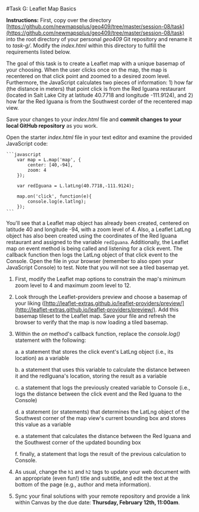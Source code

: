 #Task G: Leaflet Map Basics

**Instructions:** First, copy over the directory [https://github.com/newmapsplus/geo409/tree/master/session-08/task](https://github.com/newmapsplus/geo409/tree/master/session-08/task) into the root directory of your personal *geo409* Git repository and rename it to *task-g/*. Modify the *index.html* within this directory to fulfill the requirements listed below. 

The goal of this task is to create a Leaflet map with a unique basemap of your choosing. When the user clicks once on the map, the map is recentered on that click point and zoomed to a desired zoom level. Furthermore, the JavaScript calculates two pieces of information: 1) how far (the distance in meters) that point click is from the Red Iguana restaurant (located in Salt Lake City at latitude 40.7718 and longitude -111.9124), and 2) how far the Red Iguana is from the Southwest corder of the recentered map view.

Save your changes to your *index.html* file and **commit changes to your local GitHub repository** as you work.

Open the starter *index.html* file in your text editor and examine the provided JavaScript code:

    ```javascript
        var map = L.map('map', {
            center: [40,-94],
            zoom: 4
        });

        var redIguana = L.latLng(40.7718,-111.9124);
        
        map.on('click', function(e){
            console.log(e.latlng);   
        });
    ```
    
You'll see that a Leaflet map object has already been created, centered on latitude 40 and longitude -94, with a zoom level of 4. Also, a Leaflet LatLng object has also been created using the coordinates of the Red Iguana restaurant and assigned to the variable `redIguana`. Additionally, the Leaflet map *on* event method is being called and listening for a click event. The callback function then logs the LatLng object of that click event to the Console. Open the file in your browser (remember to also open your JavaScript Console) to test. Note that you will not see a tiled basemap yet.

1. First, modify the Leaflet map options to constrain the map's minimum zoom level to 4 and maximum zoom level to 12.

2. Look through the Leaflet-providers preview and choose a basemap of your liking ([http://leaflet-extras.github.io/leaflet-providers/preview/](http://leaflet-extras.github.io/leaflet-providers/preview/). Add this basemap tileset to the Leaflet map. Save your file and refresh the browser to verify that the map is now loading a tiled basemap.

3. Within the *on* method's callback function, replace the *console.log()* statement with the following:

    a. a statement that stores the click event's LatLng object (i.e., its location) as a variable
    
    b. a statement that uses this variable to calculate the distance between it and the redIguana's location, storing the result as a variable
    
    c. a statement that logs the previously created variable to Console (i.e., logs the distance between the click event and the Red Iguana to the Console)
    
    d. a statement (or statements) that determines the LatLng object of the Southwest corner of the map view's current bounding box and stores this value as a variable
    
    e. a statement that calculates the distance between the Red Iguana and the Southwest corner of the updated bounding box
    
    f. finally, a statement that logs the result of the previous calculation to Console.

4. As usual, change the `h1` and `h2` tags to update your web document with an appropriate (even fun!) title and subtitle, and edit the text at the bottom of the page (e.g., author and meta information).

5. Sync your final solutions with your remote repository and provide a link within Canvas by the due date: **Thursday, February 12th, 11:00am**.

 





